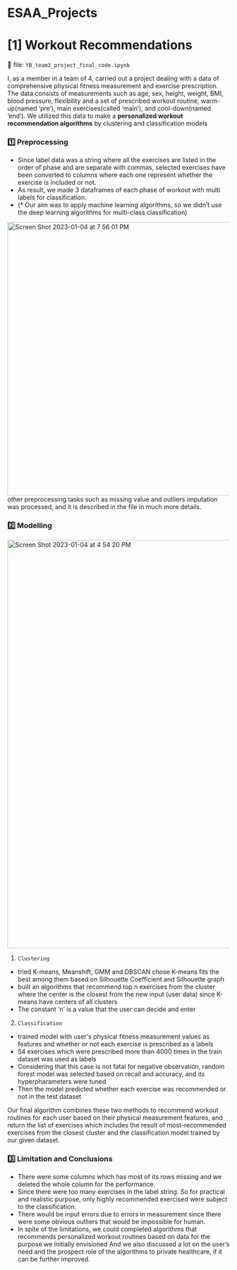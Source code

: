 # ESAA_Projects

# [1] Workout Recommendations
📎 file: `YB_team3_project_final_code.ipynb`  
  
I, as a member in a team of 4, carried out a project dealing with a data of comprehensive physical fitness measurement and exercise prescription. The data consists of measurements such as age, sex, height, weight, BMI, blood pressure, flexibility and a set of prescribed workout routine, warm-up(named ‘pre’), main exercises(called ‘main’), and cool-down(named ‘end’). We utilized this data to make a **personalized workout recommendation algorithms** by clustering and classification models

### 1️⃣ Preprocessing
- Since label data was a string where all the exercises are listed in the order of phase and are separate with commas, selected exercises have been converted to columns where each one represent whether the exercise is included or not.
- As result, we made 3 dataframes of each phase of workout with multi labels for classification.
- (* Our aim was to apply machine learning algorithms, so we didn’t use the deep learning algorithms for multi-class classification)  
<img width="620" alt="Screen Shot 2023-01-04 at 7 56 01 PM" src="https://user-images.githubusercontent.com/101344070/210968709-aa329619-d372-4bd3-b130-9f0b551a93c5.png">  
other preprocessing tasks such as missing value and outliers imputation was processed, and it is described in the file in much more details.

### 2️⃣ Modelling
<img width="926" alt="Screen Shot 2023-01-04 at 4 54 20 PM" src="https://user-images.githubusercontent.com/101344070/210968861-3cef89b5-98c4-4276-a766-65a2480ea226.png">

1. `Clustering`
- tried K-means, Meanshift, GMM and DBSCAN chose K-means fits the best among them based on Silhouette Coefficient and Silhouette graph
- built an algorithms that recommend top n exercises from the cluster where the center is the closest from the new input (user data) since K-means have centers of all clusters
- The constant ‘n’ is a value that the user can decide and enter

2. `Classification`
- trained model with user's physical fitness measurement values as features and whether or not each exercise is prescribed as a labels
- 54 exercises which were prescribed more than 4000 times in the train dataset was used as labels
- Considering that this case is not fatal for negative observation, random forest model was selected based on recall and accuracy, and its hyperpharameters were tuned
- Then the model predicted whether each exercise was recommended or not in the test dataset

Our final algorithm combines these two methods to recommend workout routines for each user based on their physical measurement features, and return the list of exercises which includes the result of most-recommended exercises from the closest cluster and the classification model trained by our given dataset.  

### 3️⃣ Limitation and Conclusions
- There were some columns which has most of its rows missing and we deleted the whole column for the performance.
- Since there were too many exercises in the label string. So for practical and realistic purpose, only highly recommended exercised were subject to the classification.
- There would be input errors due to errors in measurement since there were some obvious outliers that would be impossible for human.
- In spite of the limitations, we could completed algorithms that recommends personalized workout routines based on data for the purpose we initially envisioned And we also discussed a lot on the user’s need and the prospect role of the algorithms to private healthcare, if it can be further improved.

